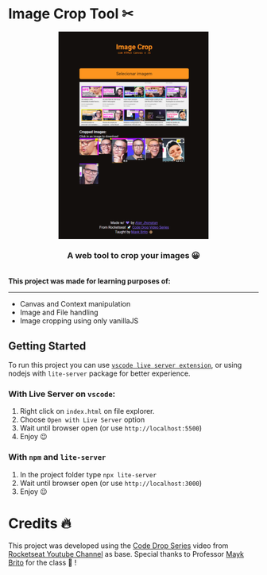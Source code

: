 # Image Crop Tool ✂

<p align="center">
<img align="center" src="./docs/mayk-crops.png" width="60%">
 <h3 align="center">A web tool to crop your images 😀</h3>
</p>

<br>
<strong>This project was made for learning purposes of:</strong>
<hr>

- Canvas and Context manipulation
- Image and File handling
- Image cropping using only vanillaJS

## Getting Started

To run this project you can use <a href="https://marketplace.visualstudio.com/items?itemName=ritwickdey.LiveServer">`vscode live server extension`</a>, or using nodejs with `lite-server` package for better experience.

### **With Live Server on `vscode`:**
 1. Right click on `index.html` on file explorer.
 2. Choose `Open with Live Server` option
 3. Wait until browser open (or use `http://localhost:5500`)
 4. Enjoy 😉

### **With `npm` and `lite-server`**
  1. In the project folder type `npx lite-server`
  2. Wait until browser open (or use `http://localhost:3000`)
  3. Enjoy 😉

# Credits :fire:
This project was developed using the <a href="https://youtu.be/-RWPvVcYAC4">Code Drop Series</a> video from <a href="https://www.youtube.com/c/Rocketseat">Rocketseat Youtube Channel</a> as base. Special thanks to Professor <a href="https://github.com/maykbrito">Mayk Brito</a> for the class :purple_heart: !